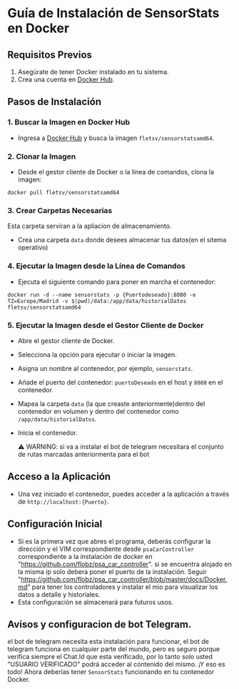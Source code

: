 # Guía de Instalación de SensorStats en Docker

## Requisitos Previos

1. Asegúrate de tener Docker instalado en tu sistema.
2. Crea una cuenta en [Docker Hub](https://hub.docker.com).

## Pasos de Instalación

### 1. Buscar la Imagen en Docker Hub

- Ingresa a [Docker Hub](https://hub.docker.com) y busca la imagen `fletsv/sensorstatsamd64`.

### 2. Clonar la Imagen

- Desde el gestor cliente de Docker o la línea de comandos, clona la imagen:


`docker pull fletsv/sensorstatsamd64`

### 3. Crear Carpetas Necesarias
Esta carpeta serviran a la apliacion de almacenamiento.
- Crea una carpeta `data` donde desees almacenar tus datos(en el sitema operativo)


### 4. Ejecutar la Imagen desde la Línea de Comandos

- Ejecuta el siguiente comando para poner en marcha el contenedor:

`docker run -d --name sensorstats -p {Puertodeseado}:8080 -e TZ=Europe/Madrid -v $(pwd)/data:/app/data/historialDatos fletsv/sensorstatsamd64`


### 5. Ejecutar la Imagen desde el Gestor Cliente de Docker

- Abre el gestor cliente de Docker.
- Selecciona la opción para ejecutar o iniciar la imagen.
- Asigna un nombre al contenedor, por ejemplo, `sensorstats`.
- Añade el puerto del contenedor: `puertoDeseado` en el host y `8080` en el contenedor.
- Mapea la carpeta `data` (la que creaste anteriormente)dentro del contenedor en volumen y dentro del contenedor como `/app/data/historialDatos`.
- Inicia el contenedor.

  ⚠️ WARNING: si va a instalar el bot de telegram necesitara el conjunto de rutas marcadas anteriormenta para el bot

## Acceso a la Aplicación

- Una vez iniciado el contenedor, puedes acceder a la aplicación a través de `http://localhost:{Puerto}`.

## Configuración Inicial

- Si es la primera vez que abres el programa, deberás configurar la dirección y el VIM correspondiente desde `psaCarController` correspondiente a la instalación de docker en "https://github.com/flobz/psa_car_controller". si se encuentra alojado en la misma ip solo debera poner el puerto de la instalación. Seguir "https://github.com/flobz/psa_car_controller/blob/master/docs/Docker.md" para tener los controladores y instalar el mio para visualizar los datos  a detalle y historiales.
- Esta configuración se almacenará para futuros usos.


## Avisos y configuracion de bot Telegram.
  el bot de telegram necesita esta instalación para funcionar, el bot de telegram funciona en cualquier parte del mundo, pero es seguro porque verifica siempre el Chat.Id que esta verificado, por     lo tanto solo usted "USUARIO VERIFICADO" podrá acceder al contenido del mismo.
  ¡Y eso es todo! Ahora deberías tener `SensorStats` funcionando en tu contenedor Docker.
